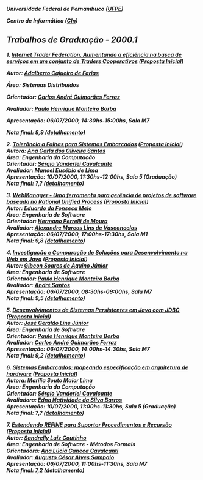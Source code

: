 ***Universidade Federal de Pernambuco ([UFPE](http://www.ufpe.br/))***

***Centro de Informática ([CIn](http://www.cin.ufpe.br/))***

## ***Trabalhos de Graduação \- 2000.1***

***1\. [Internet Trader Federation. Aumentando a eficiência na busca de serviços em um conjunto de Traders Cooperativos](http://www.cin.ufpe.br/~tg/2000-1/acf.doc) ([Proposta Inicial](http://www.cin.ufpe.br/~tg/2000-1/acf-proposta.doc))***

   ***Autor: [Adalberto Cajueiro de Farias](http://www.cin.ufpe.br/~acf)***

   ***Área: Sistemas Distribuídos***

   ***Orientador: [Carlos André Guimarães Ferraz](http://www.cin.ufpe.br/~cagf)***

   ***Avaliador: [Paulo Henrique Monteiro Borba](http://www.cin.ufpe.br/~phmb)***

   ***Apresentação: 06/07/2000, 14:30hs-15:00hs, Sala M7***

   ***Nota final: 8,9 ([detalhamento](http://www.cin.ufpe.br/~tg/2000-1/detalhamento-notas.html))***

***2\. [Tolerância a Falhas para Sistemas Embarcados](http://www.cin.ufpe.br/~tg/2000-1/acos.doc) ([Proposta Inicial](http://www.cin.ufpe.br/~tg/2000-1/acos-proposta.doc))***  
   ***Autora: [Ana Carla dos Oliveira Santos](http://www.cin.ufpe.br/~acos)***  
   ***Área: Engenharia da Computação***  
   ***Orientador: [Sérgio Vanderlei Cavalcante](http://www.cin.ufpe.br/~svc)***  
   ***Avaliador: [Manoel Eusébio de Lima](http://www.cin.ufpe.br/~mel)***  
   ***Apresentação: 10/07/2000, 11:30hs-12:00hs, Sala 5 (Graduação)***  
   ***Nota final: ?,? ([detalhamento](http://www.cin.ufpe.br/~tg/2000-1/detalhamento-notas.html))***

***3\. [WebManager \- Uma ferramenta para gerência de projetos de software baseada no Rational Unified Process](http://www.cin.ufpe.br/~tg/2000-1/efm.zip) ([Proposta Inicial](http://www.cin.ufpe.br/~tg/2000-1/efm-proposta.doc))***  
   ***Autor: [Eduardo da Fonseca Melo](http://www.cin.ufpe.br/~efm)***  
   ***Área: Engenharia de Software***  
   ***Orientador: [Hermano Perrelli de Moura](http://www.cin.ufpe.br/~hermano)***  
   ***Avaliador: [Alexandre Marcos Lins de Vasconcelos](http://www.cin.ufpe.br/~amlv)***  
   ***Apresentação: 06/07/2000, 17:00hs-17:30hs, Sala M1***  
   ***Nota final: 9,8 ([detalhamento](http://www.cin.ufpe.br/~tg/2000-1/detalhamento-notas.html))***

***4\. [Investigação e Comparação de Soluções para Desenvolvimento na Web em Java](http://www.cin.ufpe.br/~tg/2000-1/gsaj.zip) ([Proposta Inicial](http://www.cin.ufpe.br/~tg/2000-1/gsaj-proposta.zip))***  
   ***Autor: [Gibeon Soares de Aquino Júnior](http://www.cin.ufpe.br/~gsaj)***  
   ***Área: Engenharia de Software***  
   ***Orientador: [Paulo Henrique Monteiro Borba](http://www.cin.ufpe.br/~phmb)***  
   ***Avaliador: [André Santos](http://www.cin.ufpe.br/~alms)***  
   ***Apresentação: 06/07/2000, 08:30hs-09:00hs, Sala M7***  
   ***Nota final: 9,5 ([detalhamento](http://www.cin.ufpe.br/~tg/2000-1/detalhamento-notas.html))***

***5\. [Desenvolvimentos de Sistemas Persistentes em Java com JDBC](http://www.cin.ufpe.br/~tg/2000-1/jglj.doc) ([Proposta Inicial](http://www.cin.ufpe.br/~tg/2000-1/jglj-proposta.doc))***  
   ***Autor: [José Geraldo Lins Júnior](http://www.cin.ufpe.br/~jglj)***  
   ***Área: Engenharia de Software***  
   ***Orientador: [Paulo Henrique Monteiro Borba](http://www.cin.ufpe.br/~phmb)***  
   ***Avaliador: [Carlos André Guimarães Ferraz](http://www.cin.ufpe.br/~cagf)***  
   ***Apresentação: 06/07/2000, 14:00hs-14:30hs, Sala M7***  
   ***Nota final: 9,2 ([detalhamento](http://www.cin.ufpe.br/~tg/2000-1/detalhamento-notas.html))***

***6\. [Sistemas Embarcados: mapeando especificação em arquitetura de hardware](http://www.cin.ufpe.br/~tg/2000-1/msml.doc) ([Proposta Inicial](http://www.cin.ufpe.br/~tg/2000-1/msml-proposta.doc))***  
   ***Autora: [Marília Souto Maior Lima](http://www.cin.ufpe.br/~msml)***  
   ***Área: Engenharia da Computação***  
   ***Orientador: [Sérgio Vanderlei Cavalcante](http://www.cin.ufpe.br/~svc)***  
   ***Avaliadora: [Edna Natividade da Silva Barros](http://www.cin.ufpe.br/~ensb)***  
   ***Apresentação: 10/07/2000, 11:00hs-11:30hs, Sala 5 (Graduação)***  
   ***Nota final: ?,? ([detalhamento](http://www.cin.ufpe.br/~tg/2000-1/detalhamento-notas.html))***

***7\. [Estendendo REFINE para Suportar Procedimentos e Recursão](http://www.cin.ufpe.br/~tg/2000-1/slc.doc) ([Proposta Inicial](http://www.cin.ufpe.br/~tg/2000-1/slc-proposta.doc))***  
   ***Autor: [Sandrelly Luiz Coutinho](http://www.cin.ufpe.br/~slc)***  
   ***Área: Engenharia de Software \- Métodos Formais***  
   ***Orientadora: [Ana Lúcia Caneca Cavalcanti](http://www.cin.ufpe.br/~alcc)***  
   ***Avaliador: [Augusto César Alves Sampaio](http://www.cin.ufpe.br/~acas)***  
   ***Apresentação: 06/07/2000, 11:00hs-11:30hs, Sala M7***  
   ***Nota final: 7,2 ([detalhamento](http://www.cin.ufpe.br/~tg/2000-1/detalhamento-notas.html))***
